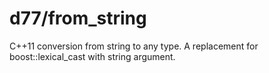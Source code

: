 # d77/from_string
C++11 conversion from string to any type. A replacement for boost::lexical_cast with string argument.
